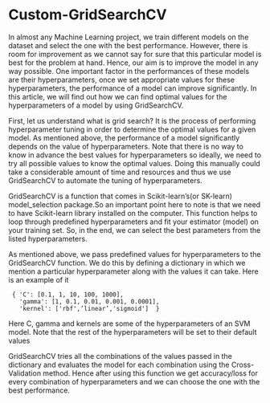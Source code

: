 # Custom-GridSearchCV
In almost any Machine Learning project, we train different models on the dataset and select the one with the best performance. However, there is room for improvement as we cannot say for sure that this particular model is best for the problem at hand. Hence, our aim is to improve the model in any way possible. One important factor in the performances of these models are their hyperparameters, once we set appropriate values for these hyperparameters, the performance of a model can improve significantly. In this article, we will find out how we can find optimal values for the hyperparameters of a model by using GridSearchCV.

First, let us understand what is grid search? It is the process of performing hyperparameter tuning in order to determine the optimal values for a given model. As mentioned above, the performance of a model significantly depends on the value of hyperparameters. Note that there is no way to know in advance the best values for hyperparameters so ideally, we need to try all possible values to know the optimal values. Doing this manually could take a considerable amount of time and resources and thus we use GridSearchCV to automate the tuning of hyperparameters.

GridSearchCV is a function that comes in Scikit-learn’s(or SK-learn) model_selection package.So an important point here to note is that we need to have Scikit-learn library installed on the computer. This function helps to loop through predefined hyperparameters and fit your estimator (model) on your training set. So, in the end, we can select the best parameters from the listed hyperparameters.

As mentioned above, we pass predefined values for hyperparameters to the GridSearchCV function. We do this by defining a dictionary in which we mention a particular hyperparameter along with the values it can take. Here is an example of it
```
 { 'C': [0.1, 1, 10, 100, 1000],  
   'gamma': [1, 0.1, 0.01, 0.001, 0.0001], 
   'kernel': ['rbf',’linear’,'sigmoid']  }
```
Here C, gamma and kernels are some of the hyperparameters of an SVM model. Note that the rest of the hyperparameters will be set to their default values

GridSearchCV tries all the combinations of the values passed in the dictionary and evaluates the model for each combination using the Cross-Validation method. Hence after using this function we get accuracy/loss for every combination of hyperparameters and we can choose the one with the best performance.

